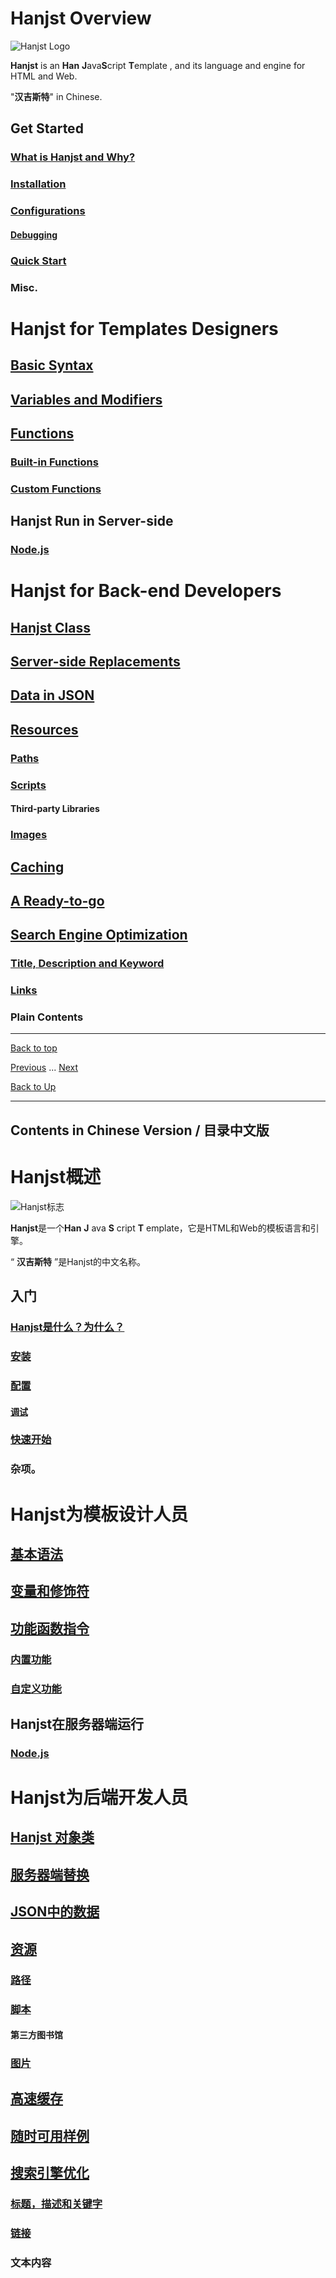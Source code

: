 
# Hanjst Overview


![Hanjst Logo](http://ufqi.com/blog/wp-content/uploads/2019/06/hanjst-logo.201901.jpg)

**Hanjst** is an **Han** **J**ava**S**cript **T**emplate   ,  and its language and engine for HTML and Web.

"**汉吉斯特**" in Chinese.

## Get Started
### [What is Hanjst and Why?](/hanjst/what-is-hanjst)
### [Installation](/hanjst/hanjst-install)
### [Configurations](/hanjst/hanjst-config)
#### [Debugging](/hanjst/hanjst-debug)
### [Quick Start](/hanjst/hanjst-ready-to-go)
### Misc.

# Hanjst for Templates Designers
## [Basic Syntax](/hanjst/hanjst-syntax)
## [Variables and Modifiers](/hanjst/hanjst-variable)
## [Functions](/hanjst/hanjst-function)
### [Built-in Functions](/hanjst/hanjst-function)
### [Custom Functions](/hanjst/hanjst-function-2)
## Hanjst Run in Server-side
### [Node.js](/hanjst/hanjst-nodejs)

# Hanjst for Back-end Developers
## [Hanjst Class](/hanjst/hanjst-class) 
## [Server-side Replacements](/hanjst/hanjst-replacement)
## [Data in JSON](/hanjst/data-in-json)
## [Resources](/hanjst/hanjst-resource)
### [Paths](/hanjst/hanjst-resource)
### [Scripts](/hanjst/hanjst-resource)
#### Third-party Libraries
### [Images](/hanjst/hanjst-resource)
## [Caching](/hanjst/hanjst-cache)
## [A Ready-to-go](/hanjst/hanjst-ready-to-go)
## [Search Engine Optimization](/hanjst/hanjst-seo)
### [Title, Description and Keyword](/hanjst/hanjst-seo)
### [Links](/hanjst/hanjst-seo)
### Plain Contents


---
[Back to top](index)

[Previous](../index)  ...  [Next](./what-is-hanjst)

[Back to Up](../index)


----
Contents in Chinese Version / 目录中文版
---
# Hanjst概述

![Hanjst标志](http://ufqi.com/blog/wp-content/uploads/2019/06/hanjst-logo.201901.jpg)

**Hanjst**是一个**Han** **J** ava **S** cript **T** emplate，它是HTML和Web的模板语言和引擎。

“ **汉吉斯特** ”是Hanjst的中文名称。

## 入门[](https://wadelau.github.io/hanjst/#get-started)

### [Hanjst是什么？为什么？](https://wadelau.github.io/hanjst/what-is-hanjst)[](https://wadelau.github.io/hanjst/#what-is-hanjst-and-why)

### [安装](https://wadelau.github.io/hanjst/hanjst-install)[](https://wadelau.github.io/hanjst/#installation)

### [配置](https://wadelau.github.io/hanjst/hanjst-config)[](https://wadelau.github.io/hanjst/#configurations)

#### [调试](https://wadelau.github.io/hanjst/hanjst-debug)[](https://wadelau.github.io/hanjst/#debugging)

### [快速开始](https://wadelau.github.io/hanjst/hanjst-ready-to-go)[](https://wadelau.github.io/hanjst/#quick-start)

### 杂项。[](https://wadelau.github.io/hanjst/#misc)

# Hanjst为模板设计人员

## [基本语法](https://wadelau.github.io/hanjst/hanjst-syntax)[](https://wadelau.github.io/hanjst/#basic-syntax)

## [变量和修饰符](https://wadelau.github.io/hanjst/hanjst-variable)[](https://wadelau.github.io/hanjst/#variables-and-modifiers)

## [功能函数指令](https://wadelau.github.io/hanjst/hanjst-function)[](https://wadelau.github.io/hanjst/#functions)

### [内置功能](https://wadelau.github.io/hanjst/hanjst-function)[](https://wadelau.github.io/hanjst/#built-in-functions)

### [自定义功能](https://wadelau.github.io/hanjst/hanjst-function-2)[](https://wadelau.github.io/hanjst/#custom-functions)

## Hanjst在服务器端运行[](https://wadelau.github.io/hanjst/#hanjst-run-in-server-side)

### [Node.js](https://wadelau.github.io/hanjst/hanjst-nodejs)[](https://wadelau.github.io/hanjst/#nodejs)

# Hanjst为后端开发人员

## [Hanjst 对象类](https://wadelau.github.io/hanjst/hanjst-class)[](https://wadelau.github.io/hanjst/#hanjst-class)

## [服务器端替换](https://wadelau.github.io/hanjst/hanjst-replacement)[](https://wadelau.github.io/hanjst/#server-side-replacements)

## [JSON中的数据](https://wadelau.github.io/hanjst/data-in-json)[](https://wadelau.github.io/hanjst/#data-in-json)

## [资源](https://wadelau.github.io/hanjst/hanjst-resource)[](https://wadelau.github.io/hanjst/#resources)

### [路径](https://wadelau.github.io/hanjst/hanjst-resource)[](https://wadelau.github.io/hanjst/#paths)

### [脚本](https://wadelau.github.io/hanjst/hanjst-resource)[](https://wadelau.github.io/hanjst/#scripts)

#### 第三方图书馆[](https://wadelau.github.io/hanjst/#third-party-libraries)

### [图片](https://wadelau.github.io/hanjst/hanjst-resource)[](https://wadelau.github.io/hanjst/#images)

## [高速缓存](https://wadelau.github.io/hanjst/hanjst-cache)[](https://wadelau.github.io/hanjst/#caching)

## [随时可用样例](https://wadelau.github.io/hanjst/hanjst-ready-to-go)[](https://wadelau.github.io/hanjst/#a-ready-to-go)

## [搜索引擎优化](https://wadelau.github.io/hanjst/hanjst-seo)[](https://wadelau.github.io/hanjst/#search-engine-optimization)

### [标题，描述和关键字](https://wadelau.github.io/hanjst/hanjst-seo)[](https://wadelau.github.io/hanjst/#title-description-and-keyword)

### [链接](https://wadelau.github.io/hanjst/hanjst-seo)[](https://wadelau.github.io/hanjst/#links)

### 文本内容

<!--stackedit_data:
eyJoaXN0b3J5IjpbODAxMDk4NTM3LC0xNDg0OTA0OTM2LC0xMD
c3OTE3MDE4LC0xNDE3MzcyNzI3LDIwNzQxNDkwNzMsLTI2NzY4
MzUxNSwtNTU3NTMyMDUyLC0yMDcwNzM2MzI5LDIxMjQzNjE5MD
AsMTc1MTE0MzQzNSw4NTEwNDg2MTNdfQ==
-->